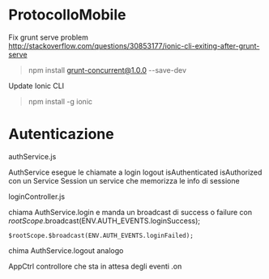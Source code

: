 # ProtocolloMobile 

Fix grunt serve problem
http://stackoverflow.com/questions/30853177/ionic-cli-exiting-after-grunt-serve

> npm install grunt-concurrent@1.0.0 --save-dev


Update Ionic CLI
> npm install -g ionic



# Autenticazione 
authService.js

AuthService esegue le chiamate a login logout isAuthenticated isAuthorized con un Service
Session un service che memorizza le info di sessione



loginController.js

chiama AuthService.login e manda un broadcast di success o failure con 
	$rootScope.$broadcast(ENV.AUTH_EVENTS.loginSuccess);
    
    $rootScope.$broadcast(ENV.AUTH_EVENTS.loginFailed);

chima AuthService.logout analogo


AppCtrl controllore che sta in attesa degli eventi .on



